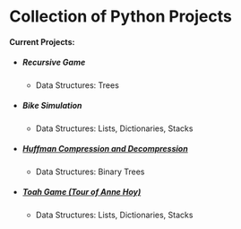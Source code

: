 # Collection of Python Projects

#### Current Projects:
* ##### Recursive Game
  * Data Structures: Trees
* ##### Bike Simulation
  * Data Structures: Lists, Dictionaries, Stacks
* ##### [Huffman Compression and Decompression](http://web.stanford.edu/class/archive/cs/cs106x/cs106x.1192/resources/minibrowser2/huffman-encoding-supplement.pdf)
  * Data Structures: Binary Trees
* ##### [Toah Game (Tour of Anne Hoy)](https://cscouscous.wordpress.com/2014/02/06/the-tour-of-anne-hoy/)
  * Data Structures: Lists, Dictionaries, Stacks
